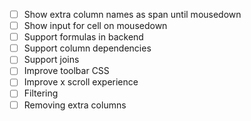 - [ ] Show extra column names as span until mousedown
- [ ] Show input for cell on mousedown
- [ ] Support formulas in backend
- [ ] Support column dependencies
- [ ] Support joins
- [ ] Improve toolbar CSS
- [ ] Improve x scroll experience
- [ ] Filtering
- [ ] Removing extra columns